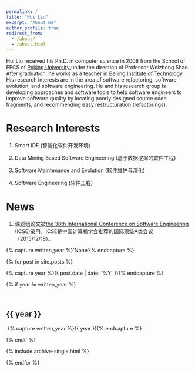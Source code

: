 ```yaml
---
permalink: /
title: "Hui Liu"
excerpt: "About me"
author_profile: true
redirect_from: 
  - /about/
  - /about.html
---
```


Hui Liu received his Ph.D. in computer science in 2008 from the School of EECS of [Peking University ](http://english.pku.edu.cn/)under the direction of Professor Weizhong Shao. After graduation, he works as a teacher in [Beijing Institute of Technology](http://english.bit.edu.cn/). His research interests are in the area of software refactoring, software evolution, and software engineering. He and his research group is developing approaches and software tools to help software engineers to improve software quality by locating poorly designed source code fragments, and recommending easy restructuration (refactorings).

Research Interests
======
1. Smart IDE (智能化软件开发环境) 

2. Data Mining Based Software Engineering (基于数据挖掘的软件工程)

3. Software Maintenance and Evolution (软件维护与演化) 

4. Software Engineering (软件工程)

News
======
1. 课题组论文被[the 38th International Conference on Software Engineering](http://2016.icse.cs.txstate.edu/) (ICSE)录用。ICSE是中国计算机学会推荐的国际顶级A类会议（2015/12/18）。

{% capture written_year %}'None'{% endcapture %}

{% for post in site.posts %}

  {% capture year %}{{ post.date | date: '%Y' }}{% endcapture %}

  {% if year != written_year %}

​    <h2 id="{{ year | slugify }}" class="archive__subtitle">{{ year }}</h2>

​    {% capture written_year %}{{ year }}{% endcapture %}

  {% endif %}

  {% include archive-single.html %}

{% endfor %}